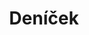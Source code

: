 ---
title: Deníček
layout: under_construction
description: "Deník týmu"
intro_image: "images/illustrations/reading.svg"
intro_image_absolute: true
intro_image_hide_on_mobile: true
---